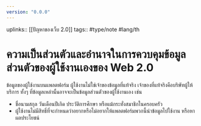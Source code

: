 ```yaml
---
version: "0.0.0"
---
```

uplinks:: [[ปัญหาของเว็บ 2.0]]
tags:: #type/note #lang/th 
# ความเป็นส่วนตัวและอำนาจในการควบคุมข้อมูลส่วนตัวของผู้ใช้งานเองของ Web 2.0
ข้อมูลของผู้ใช้งานบนแพลตฟอร์ม ผู้ใช้งานไม่ใช่เจ้าของข้อมูลที่แท้จริง เจ้าของที่แท้จริงคือบริษัทผู้ให้บริการ ทั้งๆ ที่ข้อมูลเหล่านั้นอาจจะเป็นข้อมูลส่วนตัวของผู้ใช้งานเอง เช่น 
- ชื่อนามสกุล วันเดือนปีเกิด ประวัติการศึกษา หรือแม้กระทั่งสมาชิกในครอบครัว
- ผู้ใช้งานไม่มีสิทธิ์ที่จะกำหนดว่าอยากหรือไม่อยากให้แพลตฟอร์มพวกนี้นำข้อมูลไปใช้งาน หรือหาผลประโยชน์